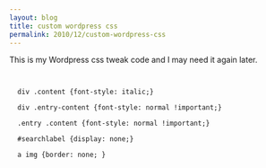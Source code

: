 ```yaml
---
layout: blog
title: custom wordpress css
permalink: 2010/12/custom-wordpress-css
---
```


<p>This is my Wordpress css tweak code and I may need it again later.</p>
<p><code><br />
  div .content {font-style: italic;}<br />
  div .entry-content {font-style: normal !important;}<br />
  .entry .content {font-style: normal !important;}<br />
  #searchlabel {display: none;}<br />
  a img {border: none; }<br />
</code></p>
